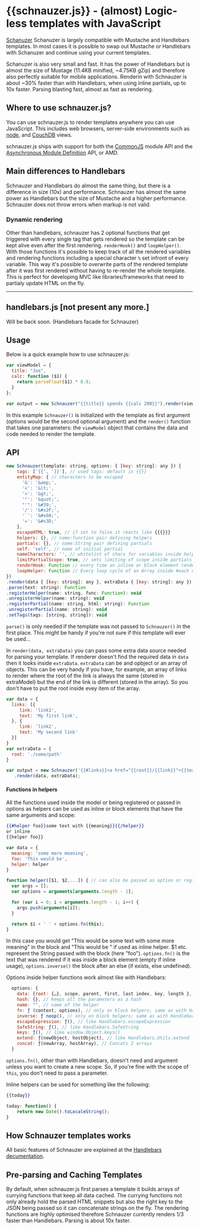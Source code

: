 # {{schnauzer.js}} - (almost) Logic-less templates with JavaScript

[Schanuzer](http://github.com/PitPik/schnauzer) Schanuzer is largely compatible with Mustache and Handlebars templates. In most cases it is possible to swap out Mustache or Handlebars with Schanuzer and continue using your current templates.

Schanuzer is also very small and fast. It has the power of Handlebars but is almost the size of Mustage (11.4KB minified, ~4.75KB gZip) and therefore also perfectly suitable for mobile applications.
Renderin with Schnauzer is about ~30% faster than with Handlebars, when using inline partials, up to 10x faster. Parsing blasting fast, almost as fast as rendering.

## Where to use schnauzer.js?

You can use schnauzer.js to render templates anywhere you can use JavaScript. This includes web browsers, server-side environments such as [node](http://nodejs.org/), and [CouchDB](http://couchdb.apache.org/) views.

schnauzer.js ships with support for both the [CommonJS](http://www.commonjs.org/) module API and the [Asynchronous Module Definition](https://github.com/amdjs/amdjs-api/wiki/AMD) API, or AMD.

## Main differences to Handlebars

Schnauzer and Handlebars do almost the same thing, but there is a difference in size (10x) and performance. Schnauzer has almost the same power as Handlebars but the size of Mustache and a higher performance.
Schnauzer does not throw errors when markup is not valid.

### Dynamic rendering

Other than handlebars, schnauzer has 2 optional functions that get triggered with every single tag that gets rendered so the template can be kept alive even after the first rendering.
`renderHook()` and `loopHelper()`. With those functions it's possible to keep track of all the rendered variables and rendering functions including a special character `%` set infront of every variable. This way it's possible to overwrite parts of the rendered template after it was first rendered without having to re-render the whole template.
This is perfect for developing MVC like libraries/frameworks that need to partialy update HTML on the fly.


* * *

## handlebars.js [not present any more.]

Will be back soon. (Handlebars facade for Schnauzer)

## Usage

Below is a quick example how to use schnauzer.js:

```js
var viewModel = {
  title: "Joe",
  calc: function ($1) {
    return parseFloat($1) * 0.9;
  }
};

var output = new Schnauzer("{{title}} spends {{calc 200}}").render(viewModel);
```

In this example `Schnauzer()` is initialized with the template as first argument (options would be the second optional argument) and the `render()` function that takes one parameters: the `viewModel` object that contains the data and code needed to render the template.

## API

```js
new Schnauzer(template: string, options: { [key: string]: any }) {
    tags: ['{{', '}}'], // used tags: default is {{}}
    entityMap: { // characters to be escaped
      '&': '&amp;',
      '<': '&lt;',
      '>': '&gt;',
      '"': '&quot;',
      "'": '&#39;',
      '/': '&#x2F;',
      '`': '&#x60;',
      '=': '&#x3D;'
    },
    escapeHTML: true, // if set to false it reacts like {{{}}}
    helpers: {}, // name:function pair defining helpers
    partials: {}, // name:String pair defining partials
    self: 'self', // name of initial partial
    nameCharacters: '', // whitelist of chars for variables inside helpers, partials, functions...
    limitPartialScope: true, // sets limiting of scope inside partials like in HBS or whole scope
    renderHook: Function // every time an inline or block element renders, this function will be called
    loopHelper: Function // Every loop cycle of an Array inside #each calls this function
})
.render(data { [key: string]: any }, extraData { [key: string]: any }): string
.parse(text: string): Function
.registerHelper(name: string, func: Function): void
.unregisterHelper(name: string): void
.registerPartial(name: string, html: string): Function
.unregisterPartial(name: string): void
.setTags(tags: [string, string]): void
```
`parse()` is only needed if the template was not passed to `Schnauzer()` in the first place. This might be handy if you're not sure if this template will ever be used...

In `render(data, extraData)` you can pass some extra data source needed for parsing your template. If renderer doesn't find the required data in `data` then it looks inside `extraData`. `extraData` can be and opbject or an array of objects.
This can be very handy if you have, for example, an array of links to render where the root of the link is always the same (stored in extraModel) but the end of the link is different (stored in the array). So you don't have to put the root inside evey item of the array.

```js
var data = {
  links: [{
     link: 'link1',
     text: 'My first link',
  }, {
     link: 'link2',
     text: 'My second link'
  }]
}
var extraData = {
  root: './some/path'
}

var output = new Schnauzer('{{#links}}<a href="{{root}}/{{link}}">{{text}}</a>{{/links}}')
   .render(data, extraData);
```

#### Functions in helpers

All the functions used inside the model or being registered or passed in options as helpers can be used as inline or block elements that have the same arguments and scope:

```handlebars
{{#helper foo}}some text with {{meaning}}{{/helper}}
or inline
{{helper foo}}
```
```js
var data = {
  meaning: 'some more meaning',
  foo: 'This would be',
  helper: helper
}

function helper([$1, $2,...]) { // can also be passed as option or registered via .registerHelper()
  var args = [];
  var options = arguments[arguments.length - 1];

  for (var i = 0; i < arguments.length - 1; i++) {
    args.push(arguments[i]);
  }

  return $1 + ' ' + options.fn(this);
}
```
In this case you would get "This would be some text with some more meaning" in the block and "This would be  " if used as inline helper.
$1 etc. represent the String passed with the block (here "foo").
```options.fn()``` is the text that was rendered if it was inside a block element (empty if inline usage), ```options.inverse()``` the block after an else (if exists, else undefined).

Options inside helper functions work almost like with Handlebars:
```js
  options: {
    data: {root: {…}, scope, parent, first, last index, key, length },
    hash: {}, // keeps all the parameters as a hash
    name: "", // name of the helper
    fn: ƒ (context, options), // only on block helpers; same as with Handlebars
    inverse: ƒ noop(), // only on block helpers; same as with Handlebars
    escapeExpression: ƒ(), // like Handlebars.escapeExpression
    SafeString: ƒ(), // like Handlebars.SafeString
    keys: ƒ(), // like window.Object.keys()
    extend: ƒ(newObject, hostObject), // like Handlebars.Utils.extend
    concat: ƒ(newArray, hostArray), // Concats 2 arrays
  }
```

`options.fn()`, other than with Handlebars, doesn't need and argument unless you want to create a new scope.
So, if you're fine with the scope of `this`, you don't need to pass a parameter.

Inline helpers can be used for something like the following:

```handlebars
{{today}}
```

```js
today: function() {
    return new Date().toLocaleString();
}
```

## How Schnauzer templates works

All basic features of Schnauzer are explained at the [Handlebars decumentation](https://handlebarsjs.com/guide/).


## Pre-parsing and Caching Templates

By default, when schnauzer.js first parses a template it builds arrays of currying functions that keep all data cached. The currying functions not only already hold the parsed HTML snippets but also the right key to the JSON being passed so it can concatenate strings on the fly. The rendering functions are highly optimised therefore Schnauzer currently renders 1/3 faster than Handlebars. Parsing is about 10x faster.


